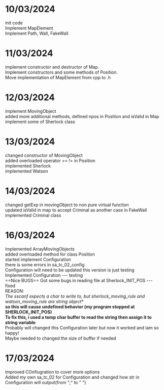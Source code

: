 # 10/03/2024
init code <br>
Implement MapElement<br>
Implement Path, Wall, FakeWall <br>
# 11/03/2024
implement constructor and destructor of Map. <br>
Implement constructors and some methods of Position. <br>
Move implementation of MapElement from cpp to .h    <br>
# 12/03/2024
implement MovingObject <br>
added more additional methods, defined npos in Position and isValid in Map <br>
implement some of Sherlock class <br>
# 13/03/2024
changed constructor of MovingObject <br>
added overloaded operator == != in Position <br>
implemented Sherlock <br>
implemented Watson <br>
# 14/03/2024
changed getExp in movingObject to non pure virtual function <br>
updated isValid in map to accept Criminal as another case in FakeWall <br>
implemented Criminal class <br>
# 16/03/2024
implemented ArrayMovingObjects <br>
added overloaded method for class Position <br>
started implement Configuration <br>
there is some errors in sa_tc_02_config <br>
Configuration will need to be updated this version is just testing <br>
Implemented Configuration --- testing <br>
==Nice BUGS==
Got some bugs in reading file at Sherlock_INIT_POS --- fixed <br>
REASON: <br>
**The sscanf expects a char* to write to, but sherlock_moving_rule and watson_moving_rule are string object**<br>
**so this will cause undefined behavior (my program stopped at SHERLOCK_INIT_POS)**<br>
**To fix this, i used a temp char buffer to read the string then assign it to string variable**<br>
Probably will changed this Configuration later but now it worked and iam so happy! <br>
Maybe needed to changed the size of buffer if needed <br>
# 17/03/2024
Improved COnfiugration to cover more options <br>
Added my own sa_tc_02 for Configuration and changed how str in Configuration will output(from ";" to " ") <br>